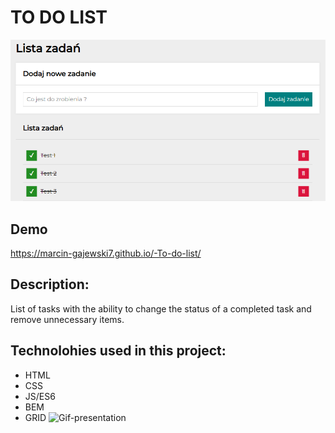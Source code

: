 # TO DO LIST
![To-do-list-image](images/share.png)
## Demo 
https://marcin-gajewski7.github.io/-To-do-list/
## Description:
List of tasks with the ability to change the status of a completed task and remove unnecessary items.
## Technolohies used in this project:
- HTML
- CSS
- JS/ES6
- BEM
- GRID
![Gif-presentation](images/instructions.gif)
